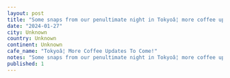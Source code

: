 ```yaml
---
layout: post
title: "Some snaps from our penultimate night in Tokyoâ¦ more coffee updates to come!"
date: "2024-01-27"
city: Unknown
country: Unknown
continent: Unknown
cafe_name: "Tokyoâ¦ More Coffee Updates To Come!"
notes: "Some snaps from our penultimate night in Tokyoâ¦ more coffee updates to come!"
published: 1
---
```

